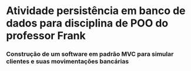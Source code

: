 # Atividade persistência em banco de dados para disciplina de POO do professor Frank

### Construção de um software em padrão MVC para simular clientes e suas movimentações bancárias